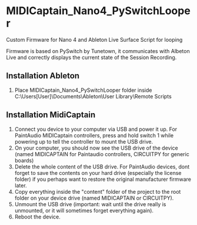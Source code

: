 # MIDICaptain_Nano4_PySwitchLooper
Custom Firmware for Nano 4 and Ableton Live Surface Script for looping

Firmware is based on PySwitch by Tunetown, it communicates with Albeton Live and correctly displays the current state of the Session Recording.

## Installation Ableton
1. Place MIDICaptain_Nano4_PySwitchLooper folder inside C:\Users\[User]\Documents\Ableton\User Library\Remote Scripts

## Installation MidiCaptain
1. Connect you device to your computer via USB and power it up. For PaintAudio MIDICaptain controllers, press and hold switch 1 while powering up to tell the controller to mount the USB drive.
2. On your computer, you should now see the USB drive of the device (named MIDICAPTAIN for Paintaudio controllers, CIRCUITPY for generic boards)
3. Delete the whole content of the USB drive. For PaintAudio devices, dont forget to save the contents on your hard drive (especially the license folder) if you perhaps want to restore the original manufacturer firmware later.
4. Copy everything inside the "content" folder of the project to the root folder on your device drive (named MIDICAPTAIN or CIRCUITPY).
5. Unmount the USB drive (important: wait until the drive really is unmounted, or it will sometimes forget everything again).
6. Reboot the device.

